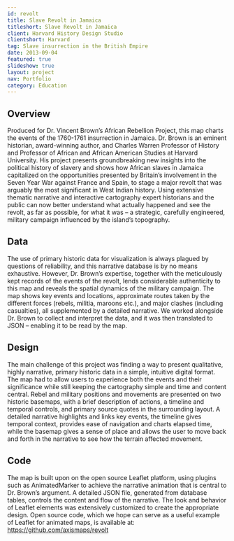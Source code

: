 ```yaml
---
id: revolt
title: Slave Revolt in Jamaica
titleshort: Slave Revolt in Jamaica
client: Harvard History Design Studio
clientshort: Harvard
tag: Slave insurrection in the British Empire
date: 2013-09-04
featured: true
slideshow: true
layout: project
nav: Portfolio
category: Education
---
```


## Overview
Produced for Dr. Vincent Brown’s African Rebellion Project, this map charts the events of the 1760-1761 insurrection in Jamaica. Dr. Brown is an eminent historian, award-winning author, and Charles Warren Professor of History and Professor of African and African American Studies at Harvard University. His project presents groundbreaking new insights into the political history of slavery and shows how African slaves in Jamaica capitalized on the opportunities presented by Britain’s involvement in the Seven Year War against France and Spain, to stage a major revolt that was arguably the most significant in West Indian history. Using extensive thematic narrative and interactive cartography expert historians and the public can now better understand what actually happened and see the revolt, as far as possible, for what it was – a strategic, carefully engineered, military campaign influenced by the island’s topography.

## Data
The use of primary historic data for visualization is always plagued by questions of reliability, and this narrative database is by no means exhaustive. However, Dr. Brown’s expertise, together with the meticulously kept records of the events of the revolt, lends considerable authenticity to this map and reveals the spatial dynamics of the military campaign. The map shows key events and locations, approximate routes taken by the different forces (rebels, militia, maroons etc.), and major clashes (including casualties), all supplemented by a detailed narrative. We worked alongside Dr. Brown to collect and interpret the data, and it was then translated to JSON – enabling it to be read by the map.

## Design
The main challenge of this project was finding a way to present qualitative, highly narrative, primary historic data in a simple, intuitive digital format. The map had to allow users to experience both the events and their significance while still keeping the cartography simple and time and content central. Rebel and military positions and movements are presented on two historic basemaps, with a brief description of actions, a timeline and temporal controls, and primary source quotes in the surrounding layout. A detailed narrative highlights and links key events, the timeline gives temporal context, provides ease of navigation and charts elapsed time, while the basemap gives a sense of place and allows the user to move back and forth in the narrative to see how the terrain affected movement. 

## Code
The map is built upon on the open source Leaflet platform, using plugins such as AnimatedMarker to achieve the narrative animation that is central to Dr. Brown’s argument. A detailed JSON file, generated from database tables, controls the content and flow of the narrative. The look and behavior of Leaflet elements was extensively customized to create the appropriate design. Open source code, which we hope can serve as a useful example of Leaflet for animated maps, is available at: https://github.com/axismaps/revolt